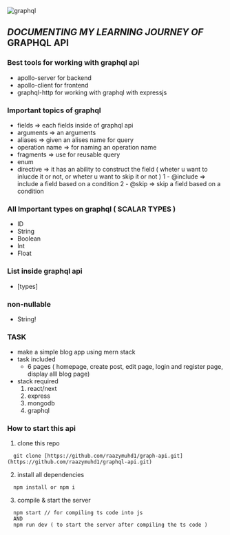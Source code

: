 
![graphql](https://github.com/raazymuhd1/graphql-api/assets/65342312/964f687b-904b-40d5-a627-707522a9b7ea)

## *DOCUMENTING MY LEARNING JOURNEY OF* GRAPHQL API

### Best tools for working with graphql api
- apollo-server for backend
- apollo-client for frontend
- graphql-http for working with graphql with expressjs
  
### Important topics of graphql
- fields => each fields inside of graphql api
- arguments => an arguments 
- aliases => given an alises name for query
- operation name => for naming an operation name
- fragments => use for reusable query
- enum 
- directive => it has an ability to construct the field ( wheter u want to inlucde it or not, or wheter u want to skip it or not )
    1 - @include => include a field based on a condition
    2 - @skip => skip a field based on a condition
 
  
### All Important types on graphql ( SCALAR TYPES )
- ID
- String
- Boolean
- Int
- Float

### List inside graphql api
- [types]
  

### non-nullable
- String!


### TASK 
- make a simple blog app using mern stack
- task included
  - 6 pages ( homepage, create post, edit page, login and register page, display alll blog page)
- stack required
  1. react/next
  2. express
  3. mongodb
  4. graphql


### How to start this api
1. clone this repo
```shell
  git clone [https://github.com/raazymuhd1/graph-api.git](https://github.com/raazymuhd1/graphql-api.git)
```
2. install all dependencies
```shell
  npm install or npm i
```
3. compile & start the server
```shell
  npm start // for compiling ts code into js
  AND
  npm run dev ( to start the server after compiling the ts code )
```

